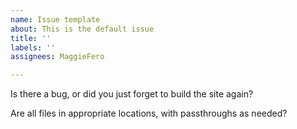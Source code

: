 ```yaml
---
name: Issue template
about: This is the default issue
title: ''
labels: ''
assignees: MaggieFero

---
```


Is there a bug, or did you just forget to build the site again?

Are all files in appropriate locations, with passthroughs as needed?
